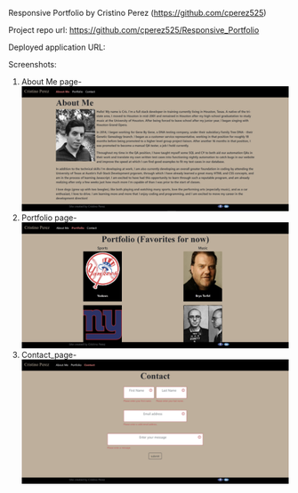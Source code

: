 Responsive Portfolio by Cristino Perez (https://github.com/cperez525)

Project repo url: https://github.com/cperez525/Responsive_Portfolio

Deployed application URL: 


Screenshots:
1) About Me page- ![ScreenShot](assets/images/About_Me_page.jpg)
2) Portfolio page- ![ScreenShot](assets/images/Portfolio_page.jpg)
3) Contact_page- ![ScreenShot](assets/images/Contact_page.jpg)